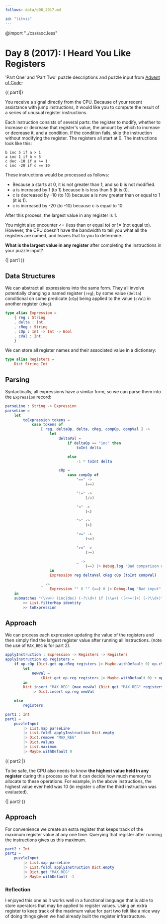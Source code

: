 ```yaml
---
follows: data/d08_2017.md

id: "litvis"
---
```


@import "../css/aoc.less"

# Day 8 (2017): I Heard You Like Registers

'Part One' and 'Part Two' puzzle descriptions and puzzle input from [Advent of Code](https://adventofcode.com/2017/day/8):

{( part1|}

You receive a signal directly from the CPU. Because of your recent assistance with jump instructions, it would like you to compute the result of a series of unusual register instructions.

Each instruction consists of several parts: the register to modify, whether to increase or decrease that register's value, the amount by which to increase or decrease it, and a condition. If the condition fails, skip the instruction without modifying the register. The registers all start at 0. The instructions look like this:

    b inc 5 if a > 1
    a inc 1 if b < 5
    c dec -10 if a >= 1
    c inc -20 if c == 10

These instructions would be processed as follows:

- Because a starts at 0, it is not greater than 1, and so b is not modified.
- a is increased by 1 (to 1) because b is less than 5 (it is 0).
- c is decreased by -10 (to 10) because a is now greater than or equal to 1 (it is 1).
- c is increased by -20 (to -10) because c is equal to 10.

After this process, the largest value in any register is 1.

You might also encounter <= (less than or equal to) or != (not equal to). However, the CPU doesn't have the bandwidth to tell you what all the registers are named, and leaves that to you to determine.

**What is the largest value in any register** after completing the instructions in your puzzle input?

{| part1 )}

## Data Structures

We can abstract all expressions into the same form. They all involve potentially changing a named register (`reg`), by some value (`delta`) conditional on some predicate (`cOp`) being applied to the value (`cVal`) in another register (`cReg`).

```elm {l}
type alias Expression =
    { reg : String
    , delta : Int
    , cReg : String
    , cOp : Int -> Int -> Bool
    , cVal : Int
    }
```

We can store all register names and their associated value in a dictionary:

```elm {l}
type alias Registers =
    Dict String Int
```

## Parsing

Syntactically, all expressions have a similar form, so we can parse them into the `Expression` record:

```elm {l}
parseLine : String -> Expression
parseLine =
    let
        toExpression tokens =
            case tokens of
                [ reg, deltaOp, delta, cReg, compOp, compVal ] ->
                    let
                        deltaVal =
                            if deltaOp == "inc" then
                                toInt delta

                            else
                                -1 * toInt delta

                        cOp =
                            case compOp of
                                "==" ->
                                    (==)

                                "!=" ->
                                    (/=)

                                "<" ->
                                    (<)

                                ">" ->
                                    (>)

                                "<=" ->
                                    (<=)

                                ">=" ->
                                    (>=)

                                _ ->
                                    (==) |> Debug.log "Bad comparison op"
                    in
                    Expression reg deltaVal cReg cOp (toInt compVal)

                _ ->
                    Expression "" 0 "" (==) 0 |> Debug.log "Bad input"
    in
    submatches "(\\w+) (inc|dec) (-?\\d+) if (\\w+) ([<>=!]+) (-?\\d+)"
        >> List.filterMap identity
        >> toExpression
```

## Approach

We can process each expression updating the value of the registers and then simply find the largest register value after running all instructions.
(note the use of `MAX_REG` is for part 2).

```elm {l}
applyInstruction : Expression -> Registers -> Registers
applyInstruction op registers =
    if op.cOp (Dict.get op.cReg registers |> Maybe.withDefault 0) op.cVal then
        let
            newVal =
                (Dict.get op.reg registers |> Maybe.withDefault 0) + op.delta
        in
        Dict.insert "MAX_REG" (max newVal (Dict.get "MAX_REG" registers |> Maybe.withDefault 0)) registers
            |> Dict.insert op.reg newVal

    else
        registers
```

```elm {l r}
part1 : Int
part1 =
    puzzleInput
        |> List.map parseLine
        |> List.foldl applyInstruction Dict.empty
        |> Dict.remove "MAX_REG"
        |> Dict.values
        |> List.maximum
        |> Maybe.withDefault 0
```

{( part2 |}

To be safe, the CPU also needs to know **the highest value held in any register** during this process so that it can decide how much memory to allocate to these operations. For example, in the above instructions, the highest value ever held was 10 (in register c after the third instruction was evaluated).

{| part2 )}

## Approach

For convenience we create an extra register that keeps track of the maximum register value at any one time. Querying that register after running the instructions gives us this maximum.

```elm {l r}
part2 : Int
part2 =
    puzzleInput
        |> List.map parseLine
        |> List.foldl applyInstruction Dict.empty
        |> Dict.get "MAX_REG"
        |> Maybe.withDefault -1
```

### Reflection

I enjoyed this one as it works well in a functional language that is able to store operators that may be applied to register values. Using an extra register to keep track of the maximum value for part two felt like a nice way of doing things given we had already built the register infrastructure.
